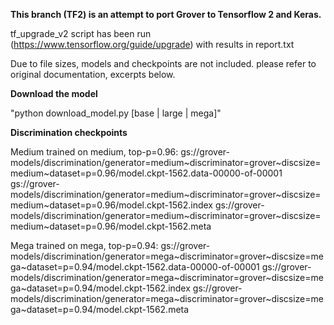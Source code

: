 **This branch (TF2) is an attempt to port Grover to Tensorflow 2 and Keras.**

tf_upgrade_v2 script has been run (https://www.tensorflow.org/guide/upgrade) with results in report.txt

Due to file sizes, models and checkpoints are not included. please refer to original documentation, excerpts below.

**Download the model**

"python download_model.py [base | large | mega]"

**Discrimination checkpoints**

Medium trained on medium, top-p=0.96:
gs://grover-models/discrimination/generator=medium~discriminator=grover\~discsize=medium~dataset=p=0.96/model.ckpt-1562.data-00000-of-00001
gs://grover-models/discrimination/generator=medium~discriminator=grover\~discsize=medium~dataset=p=0.96/model.ckpt-1562.index
gs://grover-models/discrimination/generator=medium~discriminator=grover\~discsize=medium~dataset=p=0.96/model.ckpt-1562.meta

Mega trained on mega, top-p=0.94:
gs://grover-models/discrimination/generator=mega~discriminator=grover\~discsize=mega~dataset=p=0.94/model.ckpt-1562.data-00000-of-00001
gs://grover-models/discrimination/generator=mega~discriminator=grover\~discsize=mega~dataset=p=0.94/model.ckpt-1562.index
gs://grover-models/discrimination/generator=mega~discriminator=grover\~discsize=mega~dataset=p=0.94/model.ckpt-1562.meta


